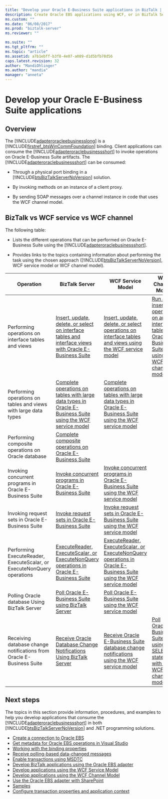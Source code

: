```yaml
---
title: "Develop your Oracle E-Business Suite applications in BizTalk | Microsoft Docs"
description: Create Oracle EBS applications using WCF, or in BizTalk Server with the BizTalk Adapter Pack (BAP)
ms.custom: ""
ms.date: "06/08/2017"
ms.prod: "biztalk-server"
ms.reviewer: ""

ms.suite: ""
ms.tgt_pltfrm: ""
ms.topic: "article"
ms.assetid: a7b1ebff-b3f8-4e07-a089-d1d5bfb78d56
caps.latest.revision: 32
author: "MandiOhlinger"
ms.author: "mandia"
manager: "anneta"
---
```

# Develop your Oracle E-Business Suite applications

## Overview
The [!INCLUDE[adapteroracleebusinesslong](../../includes/adapteroracleebusinesslong-md.md)] is a [!INCLUDE[firstref_btsWinCommFoundation](../../includes/firstref-btswincommfoundation-md.md)] binding. Client applications can consume the [!INCLUDE[adapteroraclebusinessshort](../../includes/adapteroraclebusinessshort-md.md)] to invoke operations on Oracle E-Business Suite artifacts. The [!INCLUDE[adapteroraclebusinessshort](../../includes/adapteroraclebusinessshort-md.md)] can be consumed:  
  
- Through a physical port binding in a [!INCLUDE[btsBizTalkServerNoVersion](../../includes/btsbiztalkservernoversion-md.md)] solution.  
  
- By invoking methods on an instance of a client proxy.  
  
- By sending SOAP messages over a channel instance in code that uses the WCF channel model.  

## BizTalk vs WCF service vs WCF channel 
  
 The following table:  
  
- Lists the different operations that can be performed on Oracle E-Business Suite using the [!INCLUDE[adapteroraclebusinessshort](../../includes/adapteroraclebusinessshort-md.md)].  
  
- Provides links to the topics containing information about performing the task using the chosen approach ([!INCLUDE[btsBizTalkServerNoVersion](../../includes/btsbiztalkservernoversion-md.md)], WCF service model or WCF channel model).  
  
|Operation|BizTalk Server|WCF Service Model|WCF Channel Model|  
|---|---|---|---|  
|Performing operations on interface tables and views | [Insert, update, delete, or select on interface tables and interface views with Oracle E-Business Suite](../../adapters-and-accelerators/adapter-oracle-ebs/insert-update-delete-or-select-on-interface-tables-and-views-with-oracle-ebs.md) |[Insert, update, delete, or select operations on interface tables and views using the WCF service model](../../adapters-and-accelerators/adapter-oracle-ebs/insert-update-delete-select-on-interface-tables-and-views-with-a-wcf-service.md)|[Run an insert operation on an interface table in Oracle E-Business Suite using the WCF channel model](../../adapters-and-accelerators/adapter-oracle-ebs/insert-on-an-interface-table-in-oracle-ebs-using-the-wcf-channel-model.md)|  
|Performing operations on tables and views with large data types | [Complete operations on tables with large data types in Oracle E-Business Suite using the WCF service model](../../adapters-and-accelerators/adapter-oracle-ebs/run-table-operations-with-large-data-types-in-oracle-ebs-using-a-wcf-service.md) |[Complete operations on tables with large data types in Oracle E-Business Suite using the WCF service model](../../adapters-and-accelerators/adapter-oracle-ebs/run-table-operations-with-large-data-types-in-oracle-ebs-using-a-wcf-service.md)||  
|Performing composite operations on Oracle database | [Complete composite operations on Oracle E-Business Suite](../../adapters-and-accelerators/adapter-oracle-ebs/complete-composite-operations-on-oracle-e-business-suite.md)|||  
|Invoking concurrent programs in Oracle E-Business Suite | [Invoke concurrent programs in Oracle E-Business Suite](../../adapters-and-accelerators/adapter-oracle-ebs/invoke-concurrent-programs-in-oracle-e-business-suite.md) | [Invoke concurrent programs in Oracle E-Business Suite using the WCF service model](../../adapters-and-accelerators/adapter-oracle-ebs/run-concurrent-programs-in-oracle-e-business-suite-using-the-wcf-service-model.md)||  
|Invoking request sets in Oracle E-Business Suite | [Invoke request sets in Oracle E-Business Suite](../../adapters-and-accelerators/adapter-oracle-ebs/invoke-request-sets-in-oracle-e-business-suite.md) | [Invoke request sets in Oracle E-Business Suite using the WCF service model](../../adapters-and-accelerators/adapter-oracle-ebs/invoke-request-sets-in-oracle-e-business-suite-using-the-wcf-service-model.md)||  
|Performing ExecuteReader, ExecuteScalar, or ExecuteNonQuery operations| [ExecuteReader, ExecuteScalar, or ExecuteNonQuery operations in Oracle E-Business Suite](../../adapters-and-accelerators/adapter-oracle-ebs/executereader-executescalar-or-executenonquery-in-oracle-e-business-suite.md) |[ExecuteReader, ExecuteScalar, or ExecuteNonQuery operations in Oracle E-Business Suite using the WCF service model](../../adapters-and-accelerators/adapter-oracle-ebs/executereader-executescalar-executenonquery-in-oracle-ebs-with-a-wcf-service.md)||  
|Polling Oracle database Using BizTalk Server|[Poll Oracle E-Business Suite using BizTalk Server](../../adapters-and-accelerators/adapter-oracle-ebs/poll-oracle-e-business-suite-using-biztalk-server.md)|[Poll Oracle E-Business Suite using the WCF service model](../../adapters-and-accelerators/adapter-oracle-ebs/poll-oracle-e-business-suite-using-the-wcf-service-model.md)||  
|Receiving database change notifications from Oracle E-Business Suite|[Receive Oracle Database Change Notifications Using BizTalk Server](../../adapters-and-accelerators/adapter-oracle-database/receive-oracle-database-change-notifications-using-biztalk-server.md)|[Receive Oracle E-Business Suite database change notifications using the WCF service model](../../adapters-and-accelerators/adapter-oracle-ebs/receive-oracle-ebs-database-change-notifications-using-the-wcf-service-model.md)|[Poll Oracle E-Business Suite using SELECT statement with the WCF channel model](../../adapters-and-accelerators/adapter-oracle-ebs/poll-oracle-e-business-suite-using-select-statement-with-the-wcf-channel-model.md)|  

## Next steps  
 The topics in this section provide information, procedures, and examples to help you develop applications that consume the [!INCLUDE[adapteroraclebusinessshort](../../includes/adapteroraclebusinessshort-md.md)] in both [!INCLUDE[btsBizTalkServerNoVersion](../../includes/btsbiztalkservernoversion-md.md)] and .NET programming solutions. 
  
-   [Create a connection to Oracle EBS](create-a-connection-to-oracle-e-business-suite.md)
-   [Get metadata for Oracle EBS operations in Visual Studio](get-metadata-for-oracle-e-business-suite-operations-in-visual-studio.md)
-   [Working with the binding properties](read-about-the-biztalk-adapter-for-oracle-e-business-suite-binding-properties.md)
-   [Receive polling-based data-changed messages](receive-polling-based-data-changed-messages-from-oracle-e-business-suite.md)
-   [Enable transactions using MSDTC](enable-ms-dtc-to-allow-transactions-for-oracle-e-business-suite-adapter.md)
-   [Develop BizTalk applications using the Oracle EBS adapter](develop-biztalk-applications-using-the-oracle-e-business-suite-adapter.md)
-   [Develop applications using the WCF Service Model](develop-oracle-e-business-suite-applications-using-the-wcf-service-model.md)
-   [Develop applications using the WCF Channel Model](develop-oracle-e-business-suite-applications-using-the-wcf-channel-model.md)
-   [Use the Oracle EBS adapter with SharePoint](use-the-oracle-e-business-suite-adapter-with-sharepoint.md)
-   [Samples](samples-for-the-oracle-ebs-adapter.md)
-   [Configure transaction properties and application context](configure-transaction-properties-and-application-context-in-oracle-ebs-adapter.md)
  
